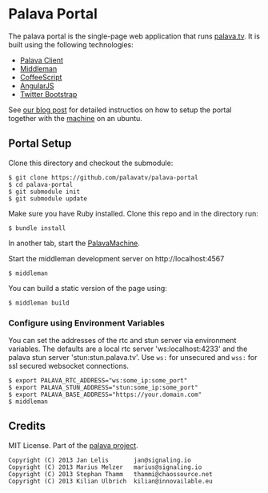 # Palava Portal

The palava portal is the single-page web application that runs [palava.tv](https://palava.tv). It is built using the following technologies:

- [Palava Client](https://github.com/palavatv/palava-client)
- [Middleman](http://middlemanapp.com/)
- [CoffeeScript](http://coffeescript.org/)
- [AngularJS](http://angularjs.org/)
- [Twitter Bootstrap](http://getbootstrap.com/)

See [our blog post](https://blog.palava.tv/2013/12/How_to_host_your_own_WebRTC_Video_Conferencing_on_ubuntu/) for detailed instructios on how to setup the portal together with the [machine](https://github.com/palavatv/palava-machine) on an ubuntu.

## Portal Setup

Clone this directory and checkout the submodule:

    $ git clone https://github.com/palavatv/palava-portal
    $ cd palava-portal
    $ git submodule init
    $ git submodule update

Make sure you have Ruby installed. Clone this repo and in the directory run:

    $ bundle install

In another tab, start the [PalavaMachine](https://github.com/palavatv/palava-machine).

Start the middleman development server on http://localhost:4567

    $ middleman

You can build a static version of the page using:

    $ middleman build

### Configure using Environment Variables

You can set the addresses of the rtc and stun server via environment variables. The defaults are a local rtc server 'ws:localhost:4233' and the palava stun server 'stun:stun.palava.tv'. Use `ws:` for unsecured and `wss:` for ssl secured websocket connections.

    $ export PALAVA_RTC_ADDRESS="ws:some_ip:some_port"
    $ export PALAVA_STUN_ADDRESS="stun:some_ip:some_port"
    $ export PALAVA_BASE_ADDRESS="https://your.domain.com"
    $ middleman

## Credits

MIT License. Part of the [palava project](https://palava.tv).

    Copyright (C) 2013 Jan Lelis       jan@signaling.io
    Copyright (C) 2013 Marius Melzer   marius@signaling.io
    Copyright (C) 2013 Stephan Thamm   thammi@chaossource.net
    Copyright (C) 2013 Kilian Ulbrich  kilian@innovailable.eu
